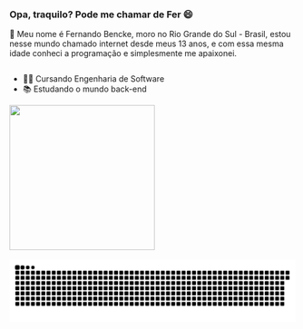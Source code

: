 ### Opa, traquilo? Pode me chamar de Fer 😄

<p>👤 Meu nome é Fernando Bencke, moro no Rio Grande do Sul - Brasil, estou nesse mundo chamado internet desde meus 13
    anos, e com essa mesma idade conheci a programação e simplesmente me apaixonei.</p>

<ul style="float: left;">
    <li>👩‍💻 Cursando Engenharia de Software</li>
    <li>📚 Estudando o mundo back-end</li>
</ul>

<div>
    <image style="width: 256px; height: 256px;"
        src="https://media.discordapp.net/attachments/947502692983509033/1095057216391872552/enomenda_fer.png">
</div>

<span style="clear: both"></span>

![Snake animation](https://github.com/yooout/yooout/blob/output/github-contribution-grid-snake.svg)
